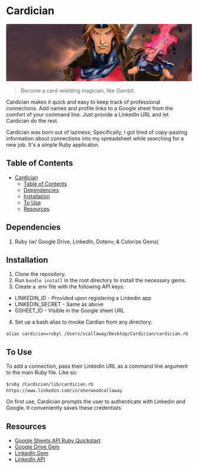 # Cardician

![alt text](https://github.com/shcallaway/cardician/blob/master/assets/gambit.jpg)

> Become a card-wielding magician, like Gambit.

Cardician makes it quick and easy to keep track of professional connections. Add names and profile links to a Google sheet from the comfort of your command line. Just provide a LinkedIn URL and let Cardician do the rest. 

Cardician was born out of laziness; Specifically, I got tired of copy-pasting information about connections into my spreadsheet while searching for a new job. It's a simple Ruby applicaton. 

## Table of Contents

- [Cardician](#)
    - [Table of Contents](#)
    - [Dependencies](#)
    - [Installation](#)
    - [To Use](#)
    - [Resources](#)

## Dependencies

1. Ruby (w/ Google Drive, LinkedIn, Dotenv, & Colorize Gems)

## Installation

1. Clone the repository.
2. Run `bundle install` in the root directory to install the necessary gems.
3. Create a .env file with the following API keys:

* LINKEDIN_ID - Provided upon registering a Linkedin app
* LINKEDIN_SECRET - Same as above
* GSHEET_ID - Visible in the Google sheet URL

4. Set up a bash alias to invoke Cardian from any directory:

`alias cardician=ruby\ /Users/scallaway/Desktop/Cardician/cardician.rb`

## To Use

To add a connection, pass their Linkedin URL as a command line argument to the main Ruby file. Like so:

`$ruby /Cardician/lib/cardician.rb https://www.linkedin.com/in/sherwoodcallaway`

On first use, Cardician prompts the user to authenticate with Linkedin and Google. It conveniently saves these credentials.

## Resources

* [Google Sheets API Ruby Quickstart](https://developers.google.com/sheets/quickstart/ruby)
* [Google Drive Gem](https://github.com/gimite/google-drive-ruby)
* [LinkedIn Gem](https://github.com/hexgnu/linkedin)
* [LinkedIn API](https://developer.linkedin.com/docs/oauth2)
